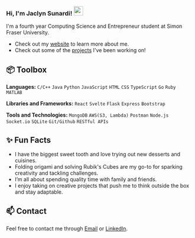 ### Hi, I'm Jaclyn Sunardi! <img src = "https://media2.giphy.com/media/v1.Y2lkPTc5MGI3NjExNXRxOHE5dG9sOHBxcmxzY2ExOTBuMzh6M3g3czRncmp6MTFuNXJ3eSZlcD12MV9pbnRlcm5hbF9naWZfYnlfaWQmY3Q9Zw/ZcbH1ajIgeymtLn4fP/giphy.gif" height = "25"/>

I'm a fourth year Computing Science and Entrepreneur student at Simon Fraser University.

- Check out my [website](https://jaclynsunardi.github.io/website/) to learn more about me.
- Check out some of the [projects](https://www.github.com/jaclynsunardi/) I've been working on!
  


## 📦 Toolbox

**Languages:** `C/C++` `Java` `Python` `JavaScript` `HTML` `CSS` `TypeScript` `Go` `Ruby` `MATLAB`
 
**Libraries and Frameworks:** `React` `Svelte` `Flask` `Express` `Bootstrap`

**Tools and Technologies:** `MongoDB` `AWS(S3, Lambda)` `Postman` `Node.js` `Socket.io` `SQLite` `Git/Github` `RESTful APIs`

 
## ✨ Fun Facts 

- I have the biggest sweet tooth and love trying out new desserts and cuisines.
- Folding origami and solving Rubik's Cubes are my go-to for sparking creativity and tackling challenges.
- I’m all about spending quality time with family and friends.
- I enjoy taking on creative projects that push me to think outside the box and stay adaptable.

## 📫 Contact

 Feel free to contact me through [Email](mailto:jaclyn.sunardi@gmail.com) or [LinkedIn](https://www.linkedin.com/in/jaclynsunardi/). 
 

<!--I'm a 21-year-old developer based in Germany, and I'm passionate about crafting digital experiences. 

- Check out my [website](https://www.miraya.tech/) to learn more about me.
- Explore my [blog](https://mirayatech.hashnode.dev/?source=top_nav_blog_home) where I share insights and learnings.
- Check out [VSCode Configuration](https://github.com/mirayatech/vscode-settings) for development optimization.
- In my [Newsletter](https://mirayatech.substack.com/), I share my learnings and tips to become a better developer.

